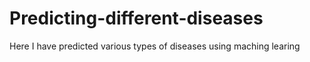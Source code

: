 # Predicting-different-diseases
Here I have predicted various types of diseases using maching learing
